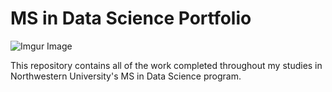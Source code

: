 # MS in Data Science Portfolio
![Imgur Image](https://imgur.com/GOpPBPI)

This repository contains all of the work completed throughout my studies in Northwestern University's MS in Data Science program.
